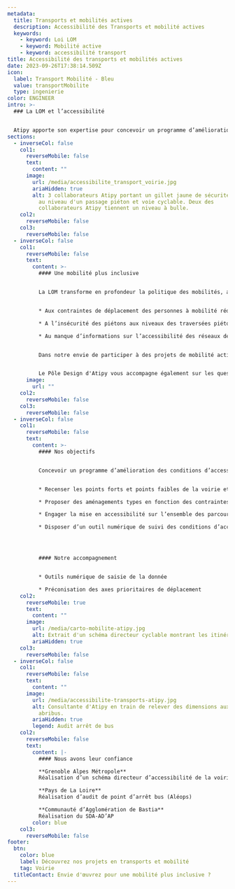 ```yaml
---
metadata:
  title: Transports et mobilités actives
  description: Accessibilité des Transports et mobilité actives
  keywords:
    - keyword: Loi LOM
    - keyword: Mobilité active
    - keyword: accessibilité transport
title: Accessibilité des transports et mobilités actives
date: 2023-09-26T17:38:14.509Z
icon:
  label: Transport Mobilité - Bleu
  value: transportMobilite
  type: ingenierie
color: ENGINEER
intro: >-
  ### La LOM et l’accessibilité 


  Atipy apporte son expertise pour concevoir un programme d’amélioration des conditions d’accessibilité et de sécurité dans les mobilités.
sections:
  - inverseCol: false
    col1:
      reverseMobile: false
      text:
        content: ""
      image:
        url: /media/accessibilite_transport_voirie.jpg
        ariaHidden: true
        alt: 3 collaborateurs Atipy portant un gillet jaune de sécurité estampillé Atipy
          au niveau d'un passage piéton et voie cyclable. Deux des
          collaborateurs Atipy tiennent un niveau à bulle.
    col2:
      reverseMobile: false
    col3:
      reverseMobile: false
  - inverseCol: false
    col1:
      reverseMobile: false
      text:
        content: >-
          #### Une mobilité plus inclusive


          La LOM transforme en profondeur la politique des mobilités, avec un objectif simple : des transports du quotidien à la fois plus faciles, moins coûteux et plus propres afin de faire face : 


          * Aux contraintes de déplacement des personnes à mobilité réduite 

          * A l’insécurité des piétons aux niveaux des traversées piétonnes et points d’arrêts de transport en commun 

          * Au manque d’informations sur l’accessibilité des réseaux de transport collectif et portions de voirie autour des arrêts de bus (200 m)


          Dans notre envie de participer à des projets de mobilité active, l’équipe d’Atipy mutualise ses compétences avec des partenaires experts en mobilité pour vous accompagner à la mise en place d’un schéma directeur des mobilités plus inclusif.


          L﻿e Pôle Design d'Atipy vous accompagne également sur les questions de [design des mobilités](https://atipy.fr/expertises/design/design-des-mobilites) : jalonnement signalétique, signalétique accessible, création d’identité de territoire cyclable...
      image:
        url: ""
    col2:
      reverseMobile: false
    col3:
      reverseMobile: false
  - inverseCol: false
    col1:
      reverseMobile: false
      text:
        content: >-
          #### Nos objectifs


          Concevoir un programme d’amélioration des conditions d’accessibilité et de sécurité :


          * Recenser les points forts et points faibles de la voirie et des points d’arrêts de transport en commun

          * Proposer des aménagements types en fonction des contraintes existantes

          * Engager la mise en accessibilité sur l’ensemble des parcours voyageurs

          * Disposer d’un outil numérique de suivi des conditions d’accessibilité




          #### Notre accompagnement


          * Outils numérique de saisie de la donnée

          * Préconisation des axes prioritaires de déplacement
    col2:
      reverseMobile: true
      text:
        content: ""
      image:
        url: /media/carto-mobilite-atipy.jpg
        alt: Extrait d'un schéma directeur cyclable montrant les itinéraires analysés.
        ariaHidden: true
    col3:
      reverseMobile: false
  - inverseCol: false
    col1:
      reverseMobile: false
      text:
        content: ""
      image:
        url: /media/accessibilite-transports-atipy.jpg
        alt: Consultante d'Atipy en train de relever des dimensions aux abords d'un
          abribus.
        ariaHidden: true
        legend: Audit arrêt de bus
    col2:
      reverseMobile: false
      text:
        content: |-
          #### Nous avons leur confiance

          **Grenoble Alpes Métropole**
          Réalisation d’un schéma directeur d’accessibilité de la voirie 

          **Pays de La Loire** 
          Réalisation d’audit de point d’arrêt bus (Aléops) 

          **Communauté d’Agglomération de Bastia** 
          Réalisation du SDA-AD’AP
        color: blue
    col3:
      reverseMobile: false
footer:
  btn:
    color: blue
    label: Découvrez nos projets en transports et mobilité
    tag: Voirie
  titleContact: Envie d'œuvrez pour une mobilité plus inclusive ?
---
```

